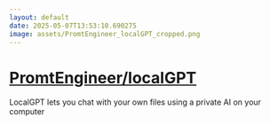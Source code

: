 ```yaml
---
layout: default
date: 2025-05-07T13:53:10.690275
image: assets/PromtEngineer_localGPT_cropped.png
---
```


# [PromtEngineer/localGPT](https://github.com/PromtEngineer/localGPT)

LocalGPT lets you chat with your own files using a private AI on your computer
